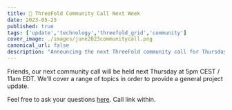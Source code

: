 ```yaml
---
title: 📣 ThreeFold Community Call Next Week
date: 2023-05-25
published: true
tags: ['update','technology','threefold_grid','community']
cover_image: ./images/june2023communitycall.png
canonical_url: false
description: "Announcing the next ThreeFold community call for Thursday June 1 2023."
---
```


Friends, our next community call will be held next Thursday at 5pm CEST / 11am EDT. We'll cover a range of topics in order to provide a general project update.

Feel free to ask your questions [here](https://forum.threefold.io/t/announcing-the-next-threefold-community-call-june-01-2023/3955). Call link within.